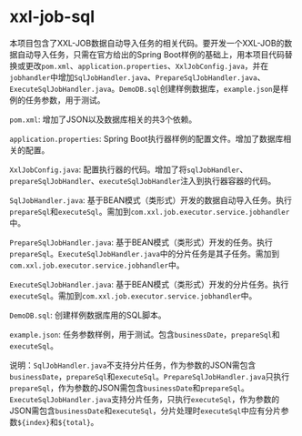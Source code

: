 # xxl-job-sql
本项目包含了XXL-JOB数据自动导入任务的相关代码。要开发一个XXL-JOB的数据自动导入任务，只需在官方给出的Spring Boot样例的基础上，用本项目代码替换或更改`pom.xml`、`application.properties`、`XxlJobConfig.java`，并在`jobhandler`中增加`SqlJobHandler.java`、`PrepareSqlJobHandler.java`、`ExecuteSqlJobHandler.java`。`DemoDB.sql`创建样例数据库，`example.json`是样例的任务参数，用于测试。

`pom.xml`: 增加了JSON以及数据库相关的共3个依赖。

`application.properties`: Spring Boot执行器样例的配置文件。增加了数据库相关的配置。

`XxlJobConfig.java`: 配置执行器的代码。增加了将`sqlJobHandler`、`prepareSqlJobHandler`、`executeSqlJobHandler`注入到执行器容器的代码。

`SqlJobHandler.java`: 基于BEAN模式（类形式）开发的数据自动导入任务。执行`prepareSql`和`executeSql`。需加到`com.xxl.job.executor.service.jobhandler`中。

`PrepareSqlJobHandler.java`: 基于BEAN模式（类形式）开发的任务。执行`prepareSql`。`ExecuteSqlJobHandler.java`中的分片任务是其子任务。需加到`com.xxl.job.executor.service.jobhandler`中。

`ExecuteSqlJobHandler.java`: 基于BEAN模式（类形式）开发的分片任务。执行`executeSql`。需加到`com.xxl.job.executor.service.jobhandler`中。

`DemoDB.sql`: 创建样例数据库用的SQL脚本。

`example.json`: 任务参数样例，用于测试。包含`businessDate`，`prepareSql`和`executeSql`。

说明：`SqlJobHandler.java`不支持分片任务，作为参数的JSON需包含`businessDate`，`prepareSql`和`executeSql`。`PrepareSqlJobHandler.java`只执行`prepareSql`，作为参数的JSON需包含`businessDate`和`prepareSql`。`ExecuteSqlJobHandler.java`支持分片任务，只执行`executeSql`，作为参数的JSON需包含`businessDate`和`executeSql`，分片处理时`executeSql`中应有分片参数`${index}`和`${total}`。
